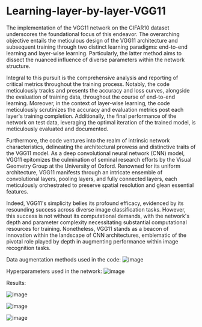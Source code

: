# Learning-layer-by-layer-VGG11
The implementation of the VGG11 network on the CIFAR10 dataset underscores the foundational focus of this endeavor. The overarching objective entails the meticulous design of the VGG11 architecture and subsequent training through two distinct learning paradigms: end-to-end learning and layer-wise learning. Particularly, the latter method aims to dissect the nuanced influence of diverse parameters within the network structure.

Integral to this pursuit is the comprehensive analysis and reporting of critical metrics throughout the training process. Notably, the code meticulously tracks and presents the accuracy and loss curves, alongside the evaluation of training data, throughout the course of end-to-end learning. Moreover, in the context of layer-wise learning, the code meticulously scrutinizes the accuracy and evaluation metrics post each layer's training completion. Additionally, the final performance of the network on test data, leveraging the optimal iteration of the trained model, is meticulously evaluated and documented.

Furthermore, the code ventures into the realm of intrinsic network characteristics, delineating the architectural prowess and distinctive traits of the VGG11 model. As a deep convolutional neural network (CNN) model, VGG11 epitomizes the culmination of seminal research efforts by the Visual Geometry Group at the University of Oxford. Renowned for its uniform architecture, VGG11 manifests through an intricate ensemble of convolutional layers, pooling layers, and fully connected layers, each meticulously orchestrated to preserve spatial resolution and glean essential features.

Indeed, VGG11's simplicity belies its profound efficacy, evidenced by its resounding success across diverse image classification tasks. However, this success is not without its computational demands, with the network's depth and parameter complexity necessitating substantial computational resources for training. Nonetheless, VGG11 stands as a beacon of innovation within the landscape of CNN architectures, emblematic of the pivotal role played by depth in augmenting performance within image recognition tasks.

Data augmentation methods used in the code: 
![image](https://github.com/fmirzadeh99/Learning-layer-by-layer-VGG11/assets/169579231/4e2f4545-c8bd-4bbe-82f6-4739923b9c81)


Hyperparameters used in the network:
![image](https://github.com/fmirzadeh99/Learning-layer-by-layer-VGG11/assets/169579231/69622bd1-6f81-4a71-b7dc-83232b611165)

Results:

![image](https://github.com/fmirzadeh99/Learning-layer-by-layer-VGG11/assets/169579231/ad181e0f-ec51-4652-a725-ca344af1d9c2)


![image](https://github.com/fmirzadeh99/Learning-layer-by-layer-VGG11/assets/169579231/f25b1b97-161d-42a1-a1a9-7ee0afd87694)


![image](https://github.com/fmirzadeh99/Learning-layer-by-layer-VGG11/assets/169579231/dcf33900-bcc5-4eea-8652-87c100efe2a8)

